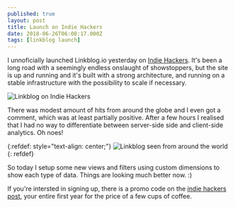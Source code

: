 ```yaml
---
published: true
layout: post
title: Launch on Indie Hackers
date: 2018-06-26T06:08:17.000Z
tags: [linkblog launch] 
---
```





I unnoficially launched Linkblog.io yesterday on [Indie Hackers](https://www.indiehackers.com/forum/show-ih-linkblog-io-the-minimalist-link-curation-tool-ed12bec825). It's been a long road with a seemingly endless onslaught of showstoppers, but the site is up and running and it's built with a strong architecture, and running on a stable infrastructure with the possibility to scale if necessary.

![Linkblog on Indie Hackers]({{site.baseurl}}/assets/images/linkblog-indie-hackers-launch.png)

There was modest amount of hits from around the globe and I even got a comment, which was at least partially positive. After a few hours I realised that I had no way to differentiate between server-side side and client-side analytics. Oh noes!

{:refdef: style="text-align: center;"}
![Linkblog seen from around the world]({{site.baseurl}}/assets/images/linkblog-seen-from-around-the-world.png)
{: refdef}

So today I setup some new views and filters using custom dimensions to show each type of data. Things are looking much better now. :)

If you're intersted in signing up, there is a promo code on the [indie hackers post](https://www.indiehackers.com/forum/show-ih-linkblog-io-the-minimalist-link-curation-tool-ed12bec825), your entire first year for the price of a few cups of coffee. 
